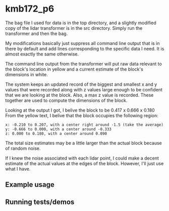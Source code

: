 # kmb172_p6

The bag file I used for data is in the top directory, and a slightly modified copy of the lidar transformer is in the src directory. Simply run the transformer and then the bag.

My modifications basically just suppress all command line output that is in there by default and 
add lines corresponding to the specific data I need. It is almost exactly the same otherwise.

The command line output from the transformer will put raw data relevant to the block's location in yellow and a current estimate of the block's dimensions in white.

The system keeps an updated record of the biggest and smallest x and y values that were recorded 
along with z values large enough to be confident that we are looking at the block. Also, a max z
value is recorded. These together are used to compute the dimensions of the block.

Looking at the output I got, I belive the block to be 0.417 x 0.666 x 0.180
From the yellow text, I belive that the block occupies the following region:

	x: -0.210 to 0.207, with a center right around -1.5 (take the average)
	y: -0.666 to 0.000, with a center around -0.333
	z: 0.000 to 0.180, with a center around 0.090

The total size estimates may be a little larger than the actual block because of random noise.

If I knew the noise associated with each lidar point, I could make a decent estimate of the actual
values at the edges of the block. However, I'll just use what I have.

## Example usage

## Running tests/demos
    
